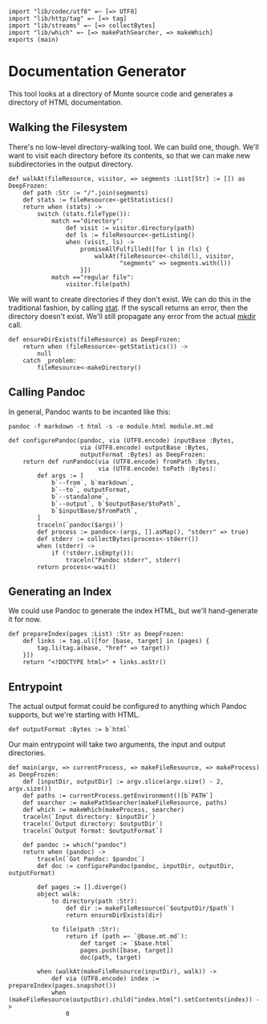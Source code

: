 ```
import "lib/codec/utf8" =~ [=> UTF8]
import "lib/http/tag" =~ [=> tag]
import "lib/streams" =~ [=> collectBytes]
import "lib/which" =~ [=> makePathSearcher, => makeWhich]
exports (main)
```

# Documentation Generator

This tool looks at a directory of Monte source code and generates a directory
of HTML documentation.

## Walking the Filesystem

There's no low-level directory-walking tool. We can build one, though.
We'll want to visit each directory before its contents, so that we can make
new subdirectories in the output directory.

```
def walkAt(fileResource, visitor, => segments :List[Str] := []) as DeepFrozen:
    def path :Str := "/".join(segments)
    def stats := fileResource<-getStatistics()
    return when (stats) ->
        switch (stats.fileType()):
            match =="directory":
                def visit := visitor.directory(path)
                def ls := fileResource<-getListing()
                when (visit, ls) ->
                    promiseAllFulfilled([for l in (ls) {
                        walkAt(fileResource<-child(l), visitor,
                               "segments" => segments.with(l))
                    }])
            match =="regular file":
                visitor.file(path)
```

We will want to create directories if they don't exist. We can do this in the
traditional fashion, by calling [stat](https://linux.die.net/man/2/stat). If
the syscall returns an error, then the directory doesn't exist. We'll still
propagate any error from the actual [mkdir](https://linux.die.net/man/2/mkdir)
call.

```
def ensureDirExists(fileResource) as DeepFrozen:
    return when (fileResource<-getStatistics()) ->
        null
    catch _problem:
        fileResource<-makeDirectory()
```

## Calling Pandoc

In general, Pandoc wants to be incanted like this:

    pandoc -f markdown -t html -s -o module.html module.mt.md

```
def configurePandoc(pandoc, via (UTF8.encode) inputBase :Bytes,
                    via (UTF8.encode) outputBase :Bytes,
                    outputFormat :Bytes) as DeepFrozen:
    return def runPandoc(via (UTF8.encode) fromPath :Bytes,
                         via (UTF8.encode) toPath :Bytes):
        def args := [
            b`--from`, b`markdown`,
            b`--to`, outputFormat,
            b`--standalone`,
            b`--output`, b`$outputBase/$toPath`,
            b`$inputBase/$fromPath`,
        ]
        traceln(`pandoc($args)`)
        def process := pandoc<-(args, [].asMap(), "stderr" => true)
        def stderr := collectBytes(process<-stderr())
        when (stderr) ->
            if (!stderr.isEmpty()):
                traceln("Pandoc stderr", stderr)
        return process<-wait()
```

## Generating an Index

We could use Pandoc to generate the index HTML, but we'll hand-generate it for
now.

```
def prepareIndex(pages :List) :Str as DeepFrozen:
    def links := tag.ul([for [base, target] in (pages) {
        tag.li(tag.a(base, "href" => target))
    }])
    return "<!DOCTYPE html>" + links.asStr()
```

## Entrypoint

The actual output format could be configured to anything which Pandoc
supports, but we're starting with HTML.

```
def outputFormat :Bytes := b`html`
```

Our main entrypoint will take two arguments, the input and output directories.

```
def main(argv, => currentProcess, => makeFileResource, => makeProcess) as DeepFrozen:
    def [inputDir, outputDir] := argv.slice(argv.size() - 2, argv.size())
    def paths := currentProcess.getEnvironment()[b`PATH`]
    def searcher := makePathSearcher(makeFileResource, paths)
    def which := makeWhich(makeProcess, searcher)
    traceln(`Input directory: $inputDir`)
    traceln(`Output directory: $outputDir`)
    traceln(`Output format: $outputFormat`)

    def pandoc := which("pandoc")
    return when (pandoc) ->
        traceln(`Got Pandoc: $pandoc`)
        def doc := configurePandoc(pandoc, inputDir, outputDir, outputFormat)

        def pages := [].diverge()
        object walk:
            to directory(path :Str):
                def dir := makeFileResource(`$outputDir/$path`)
                return ensureDirExists(dir)

            to file(path :Str):
                return if (path =~ `@base.mt.md`):
                    def target := `$base.html`
                    pages.push([base, target])
                    doc(path, target)

        when (walkAt(makeFileResource(inputDir), walk)) ->
            def via (UTF8.encode) index := prepareIndex(pages.snapshot())
            when (makeFileResource(outputDir).child("index.html").setContents(index)) ->
                0
```
